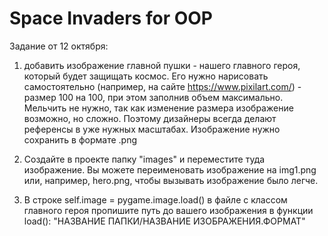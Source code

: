 # Space Invaders for OOP

Задание от 12 октября: 

1. добавить изображение главной пушки - нашего главного героя, который будет защищать космос. 
Его нужно нарисовать самостоятельно (например, на сайте https://www.pixilart.com/) - размер 100 на 100, при этом заполнив объем максимально. Мельчить не нужно, так как изменение размера изображение возможно, но сложно. Поэтому дизайнеры всегда делают референсы в уже нужных масштабах.
Изображение нужно сохранить в формате .png 

2. Создайте в проекте папку "images" и переместите туда изображение. Вы можете переименовать изображение на img1.png или, например, hero.png, чтобы вызывать изображение было легче.

3. В строке self.image = pygame.image.load() в файле с классом главного героя пропишите путь до вашего изображения в функции load(): 
"НАЗВАНИЕ ПАПКИ/НАЗВАНИЕ ИЗОБРАЖЕНИЯ.ФОРМАТ"
